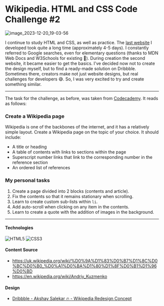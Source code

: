 # Wikipedia. HTML and CSS Code Challenge #2

![image_2023-12-20_19-03-56](https://github.com/chasowska/Wikipedia/assets/152532598/d978dc7b-4e73-4359-b91a-918fe9f4425c)

I continue to study HTML and CSS, as well as practice.
The [last website](https://github.com/chasowska/kostenko) I developed took quite a
long time (approximately 4-5 days). I constantly referred to Google searches, even for elementary
questions (thanks to MDN Web Docs and W3Schools for existing 🙏). During creation the
second website, it became easier to get the basics. I've decided now not to create the design
myself, but to find a ready-made solution on Dribbble. Sometimes there, creators make not just
website designs, but real challenges for developers 😅. So, I was very excited to try and create
something similar.
___

The task for the challenge, as before, was taken
from [Codecademy](https://www.codecademy.com/resources/blog/html-and-css-code-challenges-for-beginners/).
It reads as follows:

### Create a Wikipedia page

Wikipedia is one of the backbones of the internet, and it has a relatively simple layout. Create a
Wikipedia page on the topic of your choice. It should include:

- A title or heading
- A table of contents with links to sections within the page
- Superscript number links that link to the corresponding number in the reference section
- An ordered list of references

### My personal tasks

1. Create a page divided into 2 blocks (contents and article).
2. Fix the contents so that it remains stationary when scrolling.
3. Learn to create custom sub-lists within `li`.
4. Add auto-scroll when clicking on any item in the contents.
5. Learn to create a quote with the addition of images in the background.

___

#### Technologies

![HTML5](https://img.shields.io/badge/html5-%23E34F26.svg?style=for-the-badge&logo=html5&logoColor=white)
![CSS3](https://img.shields.io/badge/css3-%231572B6.svg?style=for-the-badge&logo=css3&logoColor=white)

#### Content Source

- https://uk.wikipedia.org/wiki/%D0%9A%D1%83%D0%B7%D1%8C%D0%BC%D0%B0_%D0%A1%D0%BA%D1%80%D1%8F%D0%B1%D1%96%D0%BD
- https://en.wikipedia.org/wiki/Andriy_Kuzmenko

#### Design

- [Dribbble - Akshay Salekar 🔥 - Wikipedia Redesign Concept](https://dribbble.com/shots/5602022-Wikipedia-Redesign-Concept)
